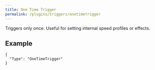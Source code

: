 ```yaml
---
title: One Time Trigger
permalink: /plugins/triggers/onetimetrigger
---
```


Triggers only once. Useful for setting internal speed profiles or effects.

## Example

~~~
{
  "Type": "OneTimeTrigger"
}
~~~